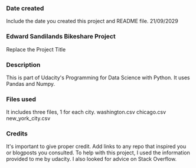 ### Date created
Include the date you created this project and README file.
21/09/2029

### Edward Sandilands Bikeshare Project
Replace the Project Title

### Description
This is part of Udacity's Programming for Data Science with Python. It uses Pandas and Numpy.

### Files used
It includes three files, 1 for each city.
washington.csv
chicago.csv
new_york_city.csv

### Credits
It's important to give proper credit. Add links to any repo that inspired you or blogposts you consulted.
To help with this project, I used the information provided to me by udacity. I also looked for advice on Stack Overflow.
